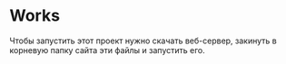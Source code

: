 # Works
Чтобы запустить этот проект нужно скачать веб-сервер, закинуть в корневую папку сайта эти файлы и запустить его.
